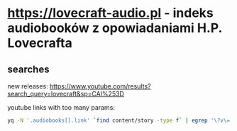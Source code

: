# https://lovecraft-audio.pl - indeks audiobooków z opowiadaniami H.P. Lovecrafta

## searches

new releases:
https://www.youtube.com/results?search_query=lovecraft&sp=CAI%253D

youtube links with too many params:
```bash
yq -N '.audiobooks[].link' `find content/story -type f` | egrep '\?v\=.{11}\&'
```

